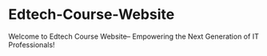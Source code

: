 # Edtech-Course-Website
Welcome to Edtech Course Website– Empowering the Next Generation of IT Professionals!  
